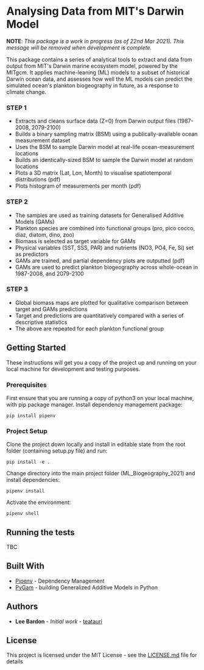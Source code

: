 # Analysing Data from MIT's Darwin Model

**NOTE**: _This package is a work in progress (as of 22nd Mar 2021). This message will be removed when development is complete._

This package contains a series of analytical tools to extract and data from output from MIT's Darwin marine ecosystem model, powered by the MITgcm. It applies machine-leaning (ML) models to a subset of historical Darwin ocean data, and assesses how well the ML models can predict the simulated ocean's plankton biogeography in future, as a response to climate change.

### STEP 1

- Extracts and cleans surface data (Z=0) from Darwin output files (1987-2008, 2079-2100)
- Builds a binary sampling matrix (BSM) using a publically-available ocean measurement dataset
- Uses the BSM to sample Darwin model at real-life ocean-measurement locations
- Builds an identically-sized BSM to sample the Darwin model at random locations
- Plots a 3D matrix (Lat, Lon, Month) to visualise spatiotemporal distributions (pdf)
- Plots histogram of measurements per month (pdf)

### STEP 2

- The samples are used as training datasets for Generalised Additive Models (GAMs)
- Plankton species are combined into functional groups (pro, pico cocco, diaz, diatom, dino, zoo)
- Biomass is selected as target variable for GAMs
- Physical variables (SST, SSS, PAR) and nutrients (NO3, PO4, Fe, Si) set as predictors
- GAMs are trained, and partial dependency plots are outputted (pdf)
- GAMs are used to predict plankton biogeography across whole-ocean in 1987-2008, and 2079-2100

### STEP 3

- Global biomass maps are plotted for qualitative comparison between target and GAMs predictions
- Target and predictions are quantitatively compared with a series of descriptive statistics
- The above are repeated for each plankton functional group

## Getting Started

These instructions will get you a copy of the project up and running on your local machine for development and testing purposes.

### Prerequisites

First ensure that you are running a copy of python3 on your local machine, with pip package manager. Install dependency management package:

```
pip install pipenv
```

### Project Setup

Clone the project down locally and install in editable state from the root folder (containing setup.py file) and run:

```
pip install -e .
```

Change directory into the main project folder (ML_Biogeography_2021) and install dependencies:

```
pipenv install
```

Activate the environment:

```
pipenv shell
```

## Running the tests

TBC

## Built With

- [Pipenv](https://pypi.org/project/pipenv/) - Dependency Management
- [PyGam](https://pygam.readthedocs.io/en/latest/) - building Generalized Additive Models in Python

<!-- ## Contributing

Please read [CONTRIBUTING.md](https://gist.github.com/PurpleBooth/b24679402957c63ec426) for details on our code of conduct, and the process for submitting pull requests to us. -->

## Authors

- **Lee Bardon** - _Initial work_ - [teatauri](https://github.com/teatauri)

## License

This project is licensed under the MIT License - see the [LICENSE.md](LICENSE.md) file for details
